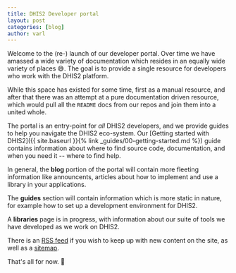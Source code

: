 ```yaml
---
title: DHIS2 Developer portal
layout: post
categories: [blog]
author: varl
---
```


Welcome to the (re-) launch of our developer portal. Over time we have amassed
a wide variety of documentation which resides in an equally wide variety of
places :sweat_smile:. The goal is to provide a single resource for developers
who work with the DHIS2 platform.

While this space has existed for some time, first as a manual resource, and
after that there was an attempt at a pure documentation driven resource, which
would pull all the `README` docs from our repos and join them into a united
whole.

The portal is an entry-point for _all_ DHIS2 developers, and we provide guides
to help you navigate the DHIS2 eco-system. Our [Getting started with DHIS2]({{
site.baseurl }}{% link _guides/00-getting-started.md %}) guide contains
information about where to find source code, documentation, and when you need
it -- where to find help.

In general, the **blog** portion of the portal will contain more fleeting
information like announcents, articles about how to implement and use a library
in your applications.

The **guides** section will contain information which is more static in nature,
for example how to set up a development environment for DHIS2.

A **libraries** page is in progress, with information about our suite of
tools we have developed as we work on DHIS2.

There is an [RSS feed](/feed.xml) if you wish to keep up with new content on the
site, as well as a [sitemap](/sitemap.xml).

That's all for now. :wave:
